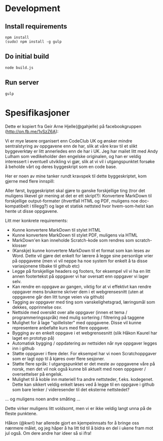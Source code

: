 # Development

## Install requirements
```
npm install
(sudo) npm install -g gulp
```

## Do initial build
`node build.js`

## Run server
`gulp`


# Spesifikasjoner
Dette er kopiert fra Geir Arne Hjelle(@gahjelle) på facebookgruppen (http://on.fb.me/1vSzZ6A):

Vi er mye løsere organisert enn CodeClub UK og ønsker mindre sentralstyring av oppgavene enn de har, slik at våre krav til et slikt byggeverktøy er litt annerledes enn de har i UK. Jeg har mailet litt med Andy Lulham som vedlikeholder den engelske originalen, og han er veldig interessert i eventuell utvikling vi gjør, slik at vi vil i utgangspunktet forsøke å beholde vårt og deres byggeskript som en code base.

Her er noen av mine tanker rundt kravspek til dette byggeskriptet, kom gjerne med flere innspill:

Aller først, byggeskriptet skal gjøre to ganske forskjellige ting (tror det muligens likevel gir mening at det er ett skript?): Konvertere MarkDown til forskjellige output-formater (ihvertfall HTML og PDF, muligens noe doc-kompatibelt i tillegg?) og lage et statisk nettsted hvor hvem-som-helst kan hente ut disse oppgavene.

Litt mer konkrete requirements:
- Kunne konvertere MarkDown til stylet HTML
- Kunne konvertere MarkDown til stylet PDF, muligens via HTML
- MarkDown'en kan inneholde Scratch-kode som rendres som scratch-klosser
- (Kanskje) kunne konvertere MarkDown til et format som kan leses av Word. Dette vil gjøre det enkelt for lærere å legge sine personlige vrier på oppgavene (men vi vil neppe ha noe system for enkelt å ta disse variasjonene tilbake til github etc)
- Legge på forskjellige headers og footers, for eksempel vil vi ha en litt annen footertekst på oppgaver vi har oversatt enn oppgaver vi lager selv.
- Kan rendre en oppgave av gangen, viktig for at vi effektivt kan rendre oppgaver mens brukerne skriver dem i et webgrensesnitt (uten at oppgavene går den litt tunge veien via github)
- Tagging av oppgaver med ting som vanskelighetsgrad, læringsmål som dekkes, opprinnelse osv.
- Nettside med oversikt over alle oppgaver (innen et tema / programmeringsspråk) med mulig sortering / filtrering på taggene
- Mulighet for å lage "spillelister" med oppgavene. Disse vil kunne representere anbefalte kurs med flere oppgaver.
- Bygging av en enkelt oppgave i et webgrensesnitt (slik Håkon Kaurel har laget en prototyp på)
- Automatisk bygging / oppdatering av nettsiden når nye oppgaver legges inn i github
- Støtte oppgaver i flere deler. For eksempel har vi noen Scratchoppgaver som er lagt opp til å kjøres over flere sesjoner.
- Støtte flere språk: I utgangspunktet er det meste av oppgavene våre på norsk, men det vil nok også kunne bli aktuelt med noen oppgaver / oversettelser på engelsk.
- Mulighet til å koble inn materiell fra andre nettsteder, f.eks. kodegenet. Dette kan sikkert veldig enkelt løses ved å legge til en oppgave i github som bare lenker / videresender til det eksterne nettstedet?

... og muligens noen andre småting ...

Dette virker muligens litt voldsomt, men vi er ikke veldig langt unna på de fleste punktene.

Håkon (@kwrl) har allerede gjort en kjempeinnsats for å bringe oss nærmere målet, og jeg håper å ha litt tid til å bidra en del i ukene fram mot jul også. Om dere andre har ideer så si ifra!
